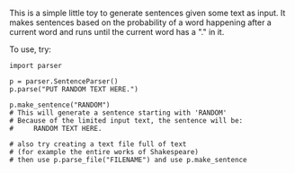This is a simple little toy to generate sentences given some text as input. It makes sentences based on the probability of a word happening after a current word and runs until the current word has a "." in it.

To use, try:

```
import parser

p = parser.SentenceParser()
p.parse("PUT RANDOM TEXT HERE.")

p.make_sentence("RANDOM")
# This will generate a sentence starting with 'RANDOM'
# Because of the limited input text, the sentence will be:
#     RANDOM TEXT HERE.

# also try creating a text file full of text
# (for example the entire works of Shakespeare)
# then use p.parse_file("FILENAME") and use p.make_sentence


```
